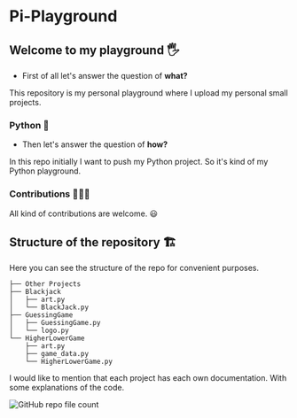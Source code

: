 # Pi-Playground

## Welcome to my playground 🖐️

- First of all let's answer the question of **what?**

This repository is my personal playground where I upload my personal small projects.

### Python 🐍

- Then let's answer the question of **how?**

In this repo initially I want to push my Python project.
So it's kind of my Python playground.

### Contributions 🧑‍🤝‍🧑

All kind of contributions are welcome. 😃

## Structure of the repository 🏗️

Here you can see the structure of the repo for convenient purposes.

    ├── Other Projects
    ├── Blackjack
    │   ├── art.py
    │   └── BlackJack.py
    ├── GuessingGame
    │   ├── GuessingGame.py
    │   └── logo.py
    └── HigherLowerGame
        ├── art.py
        ├── game_data.py
        └── HigherLowerGame.py

I would like to mention that each project has each own documentation. With some explanations of the code.

![GitHub repo file count](https://img.shields.io/github/directory-file-count/sifisKoen/Pi-Playground?style=plastic)
